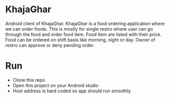 # KhajaGhar

Android client of KhajaGhar. KhajaGhar is a food ordering application where we can order foods. This is mostly for single restro where user can go through the food and order food item. Food item are listed with their price. Food can be ordered on shift basis like morning, night or day. Owner of restro can approve or deny pending order.

# Run

- Clone this repo
- Open this project on your Android studio
- Host address is hard coded so app should run smoothly
